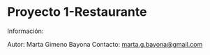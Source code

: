 
# **Proyecto 1-Restaurante**

Información:

Autor: Marta Gimeno Bayona
Contacto: marta.g.bayona@gmail.com
